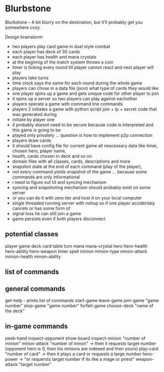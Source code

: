 # Blurbstone

Blurbstone – A bit blurry on the destination, but it’ll probably get you somewhere cozy.


Design brainstorm:

- two players play card game in duel style combat
- each player has deck of 30 cards
- each player has health and mana crystals
- at the beginnig of the match system throws a coin
- timer is ticking every round till player cannot react and next player will play
- players take turns
- time clock says the same for each round during the whole game
- players can chose in a data file (json) what type of cards they would like
- one player spins up a game and gets unique code for other player to join
- it spins up a server so two players can play against eachother
- players operate a game with command line commands
- players 2 initiates a game with python script join + ip + secret code that was generated during
- initiate by player one
- it probably doesnt need to be secure because code is interpreted and this game is going to be
- played only privately ... question is how to implement p2p connection
- players draw cards
- it should have config file for current game all nescessary data like timer, chosen hero, player name,
- health, cards chosen in deck and so on
- domain files with all classes, cards, descriptions and more
- snapshot state at the end of each command (play of the player), 
- not every command yields snapshot of the game ... because some commands are only informational
- i need to figure out UI and syncing mechanism
- syncing and snapshoting mechanism should probably exist on some server
- or you can do it with zero tier and host it on your local computer
- single threaded running server with nohup so if one player accidentaly cancels or has some form of
- signal loss he can still join a game
- game persists even if both players disconnect

## potential classes


player
game
deck
card
table
turn
mana
mana-crystal
hero
hero-health
hero-ability
hero-weapon
timer
spell
minion
minion-type
minon-attack
minion-health
minon-ability


## list of commands

## general commands
get-help - prints list of commands
start-game
leave-game
join-game "game number"
stop-game "game number"
forfeit-game
choose-deck "name of the deck"

## in-game commands
peek-hand
inspect-opponent
show-board
inspect-minion "number of minion"
minon-attack "number of minon" -> then it requests target number (opponent hero is 0, then his minions are indexed and then yours)
play-card "number of card" -> then it plays a card or requests a targe number
hero-power -> "or requersts target number if its like a mage or priest"
weapon-attack "target number"
